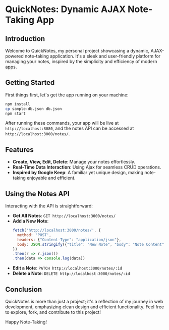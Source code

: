 # QuickNotes: Dynamic AJAX Note-Taking App

## Introduction
Welcome to QuickNotes, my personal project showcasing a dynamic, AJAX-powered note-taking application. It's a sleek and user-friendly platform for managing your notes, inspired by the simplicity and efficiency of modern apps.

## Getting Started
First things first, let's get the app running on your machine:

```bash
npm install
cp sample-db.json db.json
npm start
```

After running these commands, your app will be live at `http://localhost:8080`, and the notes API can be accessed at `http://localhost:3000/notes/`.

## Features
- **Create, View, Edit, Delete**: Manage your notes effortlessly.
- **Real-Time Data Interaction**: Using Ajax for seamless CRUD operations.
- **Inspired by Google Keep**: A familiar yet unique design, making note-taking enjoyable and efficient.

## Using the Notes API
Interacting with the API is straightforward:

- **Get All Notes**: `GET http://localhost:3000/notes/`
- **Add a New Note**: 
  ```javascript
  fetch('http://localhost:3000/notes/', {
    method: 'POST', 
    headers: {"Content-Type": "application/json"}, 
    body: JSON.stringify({"title": "New Note", "body": "Note Content"})
  })
  .then(r => r.json())
  .then(data => console.log(data))
  ```
- **Edit a Note**: `PATCH http://localhost:3000/notes/:id`
- **Delete a Note**: `DELETE http://localhost:3000/notes/:id`

## Conclusion
QuickNotes is more than just a project; it's a reflection of my journey in web development, emphasizing clean design and efficient functionality. Feel free to explore, fork, and contribute to this project!

Happy Note-Taking!

